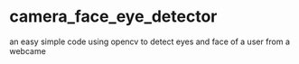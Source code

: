 # camera_face_eye_detector
an easy simple code using opencv to detect eyes and face of a user from a webcame
